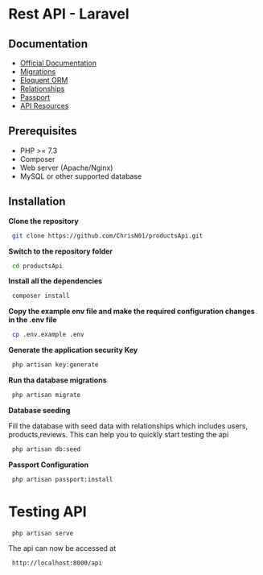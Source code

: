 # Rest API - Laravel

## Documentation
- [Official Documentation](https://laravel.com/docs/8.x/installation)
- [Migrations](https://laravel.com/docs/8.x/migrations)
- [Eloquent ORM](https://laravel.com/docs/8.x/eloquent)
- [Relationships](https://laravel.com/docs/8.x/eloquent-relationships)
- [Passport](https://laravel.com/docs/8.x/passport)
- [API Resources](https://laravel.com/docs/8.x/eloquent-resources)

## Prerequisites
- PHP >= 7.3
- Composer
- Web server (Apache/Nginx)
- MySQL or other supported database

## Installation

**Clone the repository**

```bash
 git clone https://github.com/ChrisN01/productsApi.git 
```

**Switch to the repository folder**

```bash
 cd productsApi
```

**Install all the dependencies**

```bash
 composer install
```

**Copy the example env file and make the required configuration changes in the .env file**

```bash
 cp .env.example .env
```

**Generate the application security Key**

```bash
 php artisan key:generate
```

**Run tha database migrations**
```bash
 php artisan migrate
```

**Database seeding**

Fill the database with seed data with relationships which includes users, products,reviews. This can help you to quickly start testing the api

```bash
 php artisan db:seed
```

**Passport Configuration**
```bash
 php artisan passport:install
```

# Testing API
```bash
 php artisan serve
```

The api can now be accessed at
```bash
 http://localhost:8000/api
 ```
